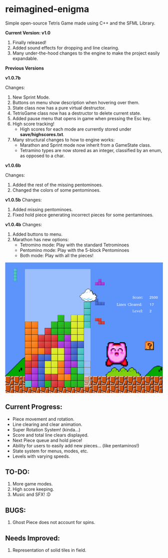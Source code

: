 # reimagined-enigma
Simple open-source Tetris Game made using C++ and the SFML Library.

__Current Version: v1.0__
1. Finally released!
2. Added sound effects for dropping and line clearing.
3. Many under-the-hood changes to the engine to make the project easily expandable.

__Previous Versions__

**v1.0.7b**

Changes:
1. New Sprint Mode.
2. Buttons on menu show description when hovering over them.
3. State class now has a pure virtual destructor.
4. TetrisGame class now has a destructor to delete current state.
5. Added pause menu that opens in game when pressing the Esc key.
6. High score tracking!
    - High scores for each mode are currently stored under __save/highscores.txt__.
7. Many structural changes to how to engine works:
    - Marathon and Sprint mode now inherit from a GameState class.
    - Tetramino types are now stored as an integer, classified by an enum, as opposed to a char.

**v1.0.6b**

Changes:
1. Added the rest of the missing pentominoes.
2. Changed the colors of some pentominoes.

**v1.0.5b**
Changes:
1. Added missing pentominoes.
2. Fixed hold piece generating incorrect pieces for some pentaminoes.

**v1.0.4b**
Changes:
1. Added buttons to menu.
2. Marathon has new options:
    - Tetromino mode: Play with the standard Tetrominoes
    - Pentomino mode: Play with the 5-block Pentominoes
    - Both mode: Play with all the pieces!


![Screenshot](media/screenshot2.png)

## Current Progress:
* Piece movement and rotation.
* Line clearing and clear animation.
* Super Rotation System! (kinda...)
* Score and total line clears displayed.
* Next Piece queue and hold piece!
* Ability for users to easily add new pieces... (like pentaminos!)
* State system for menus, modes, etc.
* Levels with varying speeds.

## TO-DO:
1. More game modes.
2. High score keeping.
3. Music and SFX! :D

## BUGS:
1. Ghost Piece does not account for spins.

## Needs Improved:
1. Representation of solid tiles in field.

